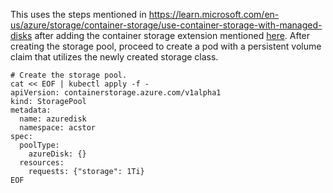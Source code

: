 This uses the steps mentioned in https://learn.microsoft.com/en-us/azure/storage/container-storage/use-container-storage-with-managed-disks after adding the container storage extension mentioned [here](storagepool-containerstorage_extension-create.md). After creating the storage pool, proceed to create a pod with a persistent volume claim that utilizes the newly created storage class.

```
# Create the storage pool.
cat << EOF | kubectl apply -f -
apiVersion: containerstorage.azure.com/v1alpha1
kind: StoragePool
metadata:
  name: azuredisk
  namespace: acstor
spec:
  poolType:
    azureDisk: {}
  resources:
    requests: {"storage": 1Ti}
EOF
```




